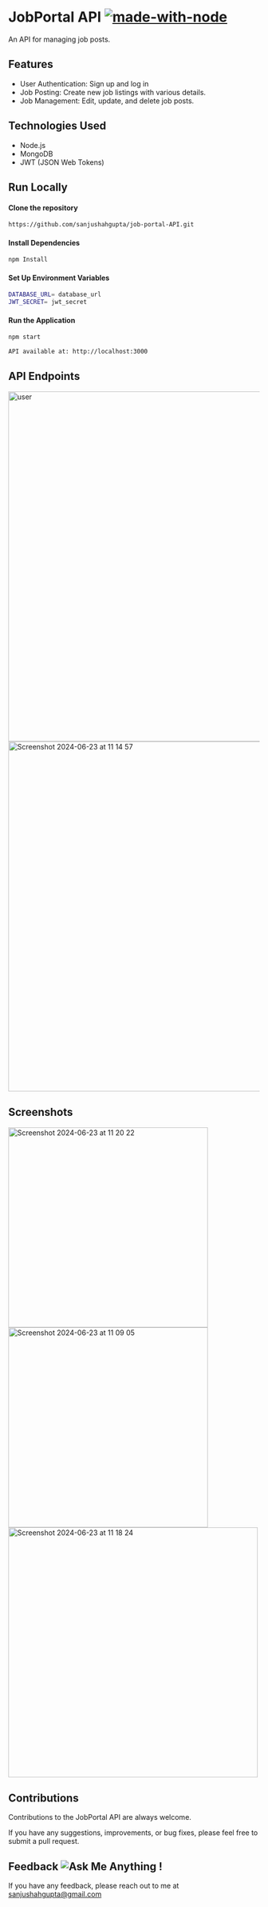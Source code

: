 # JobPortal API [![made-with-node](https://img.shields.io/badge/Made%20with-Node.js-1f425f.svg)](https://nodejs.org/)

An API for managing job posts.

## Features
- User Authentication: Sign up and log in
- Job Posting: Create new job listings with various details.
- Job Management: Edit, update, and delete job posts.

## Technologies Used
- Node.js
- MongoDB
- JWT (JSON Web Tokens)

## Run Locally

#### Clone the repository

```bash
https://github.com/sanjushahgupta/job-portal-API.git
```

#### Install Dependencies
```bash
npm Install
```

#### Set Up Environment Variables
```bash
DATABASE_URL= database_url
JWT_SECRET= jwt_secret
```
#### Run the Application
```bash
npm start

API available at: http://localhost:3000
```

## API Endpoints

<img width="700" alt="user" src="https://github.com/sanjushahgupta/job-portal-API/assets/71315276/8a606fa5-104d-45bb-b0f4-8a76c1831371">

<img width="700" alt="Screenshot 2024-06-23 at 11 14 57" src="https://github.com/sanjushahgupta/job-portal-API/assets/71315276/890d5fc3-0194-4909-b670-128eb0fff7c7">


## Screenshots
<img width="400" alt="Screenshot 2024-06-23 at 11 20 22" src="https://github.com/sanjushahgupta/job-portal-API/assets/71315276/d9884be8-89c5-40f8-8320-0dd3443bbd0f">
<img width="400" alt="Screenshot 2024-06-23 at 11 09 05" src="https://github.com/sanjushahgupta/job-portal-API/assets/71315276/01dd9c4b-8c48-4c50-847d-0b4380f781d0">
<img width="500" alt="Screenshot 2024-06-23 at 11 18 24" src="https://github.com/sanjushahgupta/job-portal-API/assets/71315276/d7807d05-7775-42a0-ab27-25499e7cf723">

## Contributions

Contributions to the JobPortal API are always welcome.

If you have any suggestions, improvements, or bug fixes, please feel free to submit a pull request.

## Feedback ![Ask Me Anything !](https://img.shields.io/badge/Ask%20me-anything-1abc9c.svg)

If you have any feedback, please reach out to me at sanjushahgupta@gmail.com
